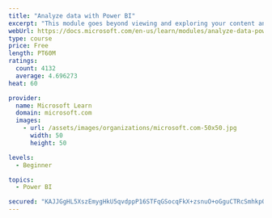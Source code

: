 ```yaml
---
title: "Analyze data with Power BI"
excerpt: "This module goes beyond viewing and exploring your content and explains how to interact with it by working with reports and dashboards to uncover and share new business insights."
webUrl: https://docs.microsoft.com/en-us/learn/modules/analyze-data-power-bi/
type: course
price: Free
length: PT60M
ratings:
  count: 4132
  average: 4.696273
heat: 60

provider:
  name: Microsoft Learn
  domain: microsoft.com
  images:
    - url: /assets/images/organizations/microsoft.com-50x50.jpg
      width: 50
      height: 50

levels:
  - Beginner

topics:
  - Power BI

secured: "KAJJGgHL5XszEmygHkU5qvdppP16STFqGSocqFkX+zsnuO+oGguCTRcSmhkpQrnkgUM6szKLmGIaMjjTaJXOis5fWP/E62AkhFwovdyAr242WcaeVGwoic0xDFFe8qrhSh5nFoJMhDuAKPPYZtOG6WOyXN/+H8JUiec030Lg8LT9/D3nysoqkh3fo2NEjY3SnByD/1e0v8XppSerxtnBgPqYZUMhYu3xxs4S4XAg0lyzl3ZbMi4D+KuBcIrvdmruvc46/tjg+G/DtdNj3ZEh3U4bIHUL1itGluYS3FeCf40O+OpeOaLk8/qe7xe38QgAfAk1ZiVzbLQcab50wsYcXy2M8XdpfHEOtp2c+3S7AM6c8N4gqgxUI3Mg5GNh+XsPKtePmRUxVqQpgrUmugA6Tw==;A18aQ8Q2IDJP+5891JYswQ=="
---
```


